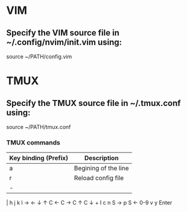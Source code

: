 # VIM

## Specify the VIM source file in ~/.config/nvim/init.vim using:
source ~/PATH/config.vim

# TMUX

## Specify the TMUX source file in ~/.tmux.conf using:
source ~/PATH/tmux.conf

### TMUX commands

Key binding (Prefix) | Description
---------------------|--------------
a | Begining of the line
r | Reload config file
- | 
|
h
j
k
l
→
←
↓
↑
C ←
C →
C ↑
C ↓
+
I
c
n
S →
p
S ←
0-9
v
y
Enter
